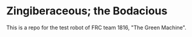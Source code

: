 # Zingiberaceous; the Bodacious

This is a repo for the test robot of FRC team 1816, "The Green Machine".

